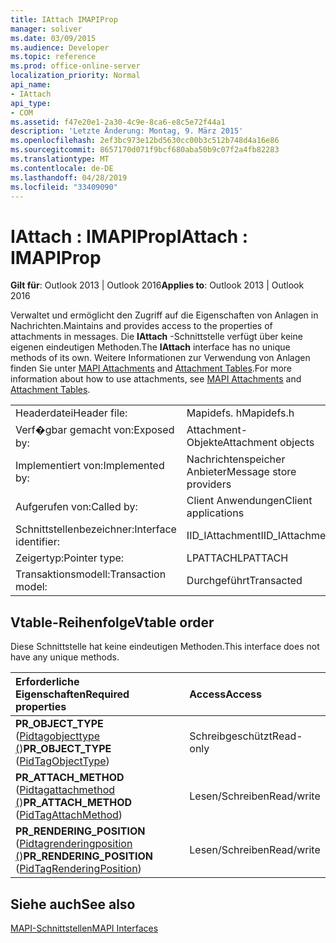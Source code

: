 ```yaml
---
title: IAttach IMAPIProp
manager: soliver
ms.date: 03/09/2015
ms.audience: Developer
ms.topic: reference
ms.prod: office-online-server
localization_priority: Normal
api_name:
- IAttach
api_type:
- COM
ms.assetid: f47e20e1-2a30-4c9e-8ca6-e8c5e72f44a1
description: 'Letzte Änderung: Montag, 9. März 2015'
ms.openlocfilehash: 2ef3bc973e12bd5630cc00b3c512b748d4a16e86
ms.sourcegitcommit: 8657170d071f9bcf680aba50b9c07f2a4fb82283
ms.translationtype: MT
ms.contentlocale: de-DE
ms.lasthandoff: 04/28/2019
ms.locfileid: "33409090"
---
```

# <a name="iattach--imapiprop"></a><span data-ttu-id="3c7cc-103">IAttach : IMAPIProp</span><span class="sxs-lookup"><span data-stu-id="3c7cc-103">IAttach : IMAPIProp</span></span>

  
  
<span data-ttu-id="3c7cc-104">**Gilt für**: Outlook 2013 | Outlook 2016</span><span class="sxs-lookup"><span data-stu-id="3c7cc-104">**Applies to**: Outlook 2013 | Outlook 2016</span></span> 
  
<span data-ttu-id="3c7cc-105">Verwaltet und ermöglicht den Zugriff auf die Eigenschaften von Anlagen in Nachrichten.</span><span class="sxs-lookup"><span data-stu-id="3c7cc-105">Maintains and provides access to the properties of attachments in messages.</span></span> <span data-ttu-id="3c7cc-106">Die **IAttach** -Schnittstelle verfügt über keine eigenen eindeutigen Methoden.</span><span class="sxs-lookup"><span data-stu-id="3c7cc-106">The **IAttach** interface has no unique methods of its own.</span></span> <span data-ttu-id="3c7cc-107">Weitere Informationen zur Verwendung von Anlagen finden Sie unter [MAPI Attachments](mapi-attachments.md) and [Attachment Tables](attachment-tables.md).</span><span class="sxs-lookup"><span data-stu-id="3c7cc-107">For more information about how to use attachments, see [MAPI Attachments](mapi-attachments.md) and [Attachment Tables](attachment-tables.md).</span></span> 
  
|||
|:-----|:-----|
|<span data-ttu-id="3c7cc-108">Headerdatei</span><span class="sxs-lookup"><span data-stu-id="3c7cc-108">Header file:</span></span>  <br/> |<span data-ttu-id="3c7cc-109">Mapidefs. h</span><span class="sxs-lookup"><span data-stu-id="3c7cc-109">Mapidefs.h</span></span>  <br/> |
|<span data-ttu-id="3c7cc-110">Verf�gbar gemacht von:</span><span class="sxs-lookup"><span data-stu-id="3c7cc-110">Exposed by:</span></span>  <br/> |<span data-ttu-id="3c7cc-111">Attachment-Objekte</span><span class="sxs-lookup"><span data-stu-id="3c7cc-111">Attachment objects</span></span>  <br/> |
|<span data-ttu-id="3c7cc-112">Implementiert von:</span><span class="sxs-lookup"><span data-stu-id="3c7cc-112">Implemented by:</span></span>  <br/> |<span data-ttu-id="3c7cc-113">Nachrichtenspeicher Anbieter</span><span class="sxs-lookup"><span data-stu-id="3c7cc-113">Message store providers</span></span>  <br/> |
|<span data-ttu-id="3c7cc-114">Aufgerufen von:</span><span class="sxs-lookup"><span data-stu-id="3c7cc-114">Called by:</span></span>  <br/> |<span data-ttu-id="3c7cc-115">Client Anwendungen</span><span class="sxs-lookup"><span data-stu-id="3c7cc-115">Client applications</span></span>  <br/> |
|<span data-ttu-id="3c7cc-116">Schnittstellenbezeichner:</span><span class="sxs-lookup"><span data-stu-id="3c7cc-116">Interface identifier:</span></span>  <br/> |<span data-ttu-id="3c7cc-117">IID_IAttachment</span><span class="sxs-lookup"><span data-stu-id="3c7cc-117">IID_IAttachment</span></span>  <br/> |
|<span data-ttu-id="3c7cc-118">Zeigertyp:</span><span class="sxs-lookup"><span data-stu-id="3c7cc-118">Pointer type:</span></span>  <br/> |<span data-ttu-id="3c7cc-119">LPATTACH</span><span class="sxs-lookup"><span data-stu-id="3c7cc-119">LPATTACH</span></span>  <br/> |
|<span data-ttu-id="3c7cc-120">Transaktionsmodell:</span><span class="sxs-lookup"><span data-stu-id="3c7cc-120">Transaction model:</span></span>  <br/> |<span data-ttu-id="3c7cc-121">Durchgeführt</span><span class="sxs-lookup"><span data-stu-id="3c7cc-121">Transacted</span></span>  <br/> |
   
## <a name="vtable-order"></a><span data-ttu-id="3c7cc-122">Vtable-Reihenfolge</span><span class="sxs-lookup"><span data-stu-id="3c7cc-122">Vtable order</span></span>

<span data-ttu-id="3c7cc-123">Diese Schnittstelle hat keine eindeutigen Methoden.</span><span class="sxs-lookup"><span data-stu-id="3c7cc-123">This interface does not have any unique methods.</span></span>
  
|<span data-ttu-id="3c7cc-124">**Erforderliche Eigenschaften**</span><span class="sxs-lookup"><span data-stu-id="3c7cc-124">**Required properties**</span></span>|<span data-ttu-id="3c7cc-125">**Access**</span><span class="sxs-lookup"><span data-stu-id="3c7cc-125">**Access**</span></span>|
|:-----|:-----|
|<span data-ttu-id="3c7cc-126">**PR_OBJECT_TYPE** ([Pidtagobjecttype (](pidtagobjecttype-canonical-property.md))</span><span class="sxs-lookup"><span data-stu-id="3c7cc-126">**PR_OBJECT_TYPE** ([PidTagObjectType](pidtagobjecttype-canonical-property.md))</span></span>  <br/> |<span data-ttu-id="3c7cc-127">Schreibgeschützt</span><span class="sxs-lookup"><span data-stu-id="3c7cc-127">Read-only</span></span>  <br/> |
|<span data-ttu-id="3c7cc-128">**PR_ATTACH_METHOD** ([Pidtagattachmethod (](pidtagattachmethod-canonical-property.md))</span><span class="sxs-lookup"><span data-stu-id="3c7cc-128">**PR_ATTACH_METHOD** ([PidTagAttachMethod](pidtagattachmethod-canonical-property.md))</span></span>  <br/> |<span data-ttu-id="3c7cc-129">Lesen/Schreiben</span><span class="sxs-lookup"><span data-stu-id="3c7cc-129">Read/write</span></span>  <br/> |
|<span data-ttu-id="3c7cc-130">**PR_RENDERING_POSITION** ([Pidtagrenderingposition (](pidtagrenderingposition-canonical-property.md))</span><span class="sxs-lookup"><span data-stu-id="3c7cc-130">**PR_RENDERING_POSITION** ([PidTagRenderingPosition](pidtagrenderingposition-canonical-property.md))</span></span>  <br/> |<span data-ttu-id="3c7cc-131">Lesen/Schreiben</span><span class="sxs-lookup"><span data-stu-id="3c7cc-131">Read/write</span></span>  <br/> |
   
## <a name="see-also"></a><span data-ttu-id="3c7cc-132">Siehe auch</span><span class="sxs-lookup"><span data-stu-id="3c7cc-132">See also</span></span>



[<span data-ttu-id="3c7cc-133">MAPI-Schnittstellen</span><span class="sxs-lookup"><span data-stu-id="3c7cc-133">MAPI Interfaces</span></span>](mapi-interfaces.md)

